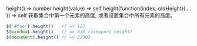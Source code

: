 height()  ⇒ number
height(value)  ⇒ self
height(function(index, oldHeight){ ... })  ⇒ self
获取集合中第一个元素的高度; 或者设置集合中所有元素的高度。
```js
$('#foo').height()   // => 123
$(window).height()   // => 838 (viewport height)
$(document).height() // => 22302
```